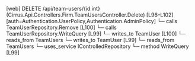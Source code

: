[web] DELETE /api/team-users/{id:int}  (Cirrus.Api.Controllers.Firm.TeamUsersController.Delete)  [L96–L102] [auth=Authentication.UserPolicy,Authentication.AdminPolicy]
  └─ calls TeamUserRepository.Remove [L100]
  └─ calls TeamUserRepository.WriteQuery [L99]
  └─ writes_to TeamUser [L100]
    └─ reads_from TeamUsers
  └─ writes_to TeamUser [L99]
    └─ reads_from TeamUsers
  └─ uses_service IControlledRepository<TeamUser>
    └─ method WriteQuery [L99]

